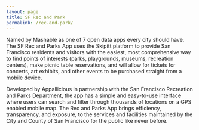 ```yaml
---
layout: page
title: SF Rec and Park
permalink: /rec-and-park/
---
```


Named by Mashable as one of 7 open data apps every city should have. The SF Rec and Parks App uses the Skipitt platform to provide San Francisco residents and visitors with the easiest, most comprehensive way to find points of interests (parks, playgrounds, museums, recreation centers), make picnic table reservations, and will allow for tickets for concerts, art exhibits, and other events to be purchased straight from a mobile device.

Developed by Appallicious in partnership with the San Francisco Recreation and Parks Department, the app has a simple and easy-to-use interface where users can search and filter through thousands of locations on a GPS enabled mobile map. The Rec and Parks App brings efficiency, transparency, and exposure, to the services and facilities maintained by the City and County of San Francisco for the public like never before.